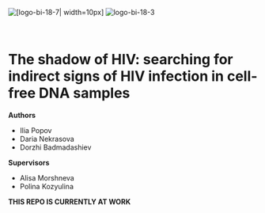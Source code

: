 ![[logo-bi-18-7| width=10px]](https://user-images.githubusercontent.com/90496643/169656572-a93ad3c6-2e70-481a-b749-470e02f84e7e.svg#gh-dark-mode-only)
![logo-bi-18-3](https://user-images.githubusercontent.com/90496643/169656574-08b10a55-abe4-401b-bdd2-c9518c4c4f38.svg#gh-light-mode-only)

</br>

# The shadow of HIV: searching for indirect signs of HIV infection in cell-free DNA samples

**Authors**  
- Ilia Popov
- Daria Nekrasova
- Dorzhi Badmadashiev


**Supervisors**
- Alisa Morshneva
- Polina Kozyulina

**THIS REPO IS CURRENTLY AT WORK**
